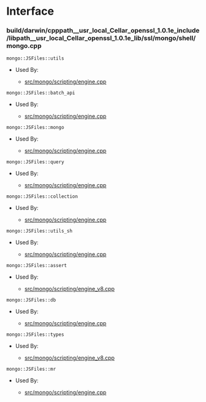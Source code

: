 
# Interface

### build/darwin/cpppath\_\_usr\_local\_Cellar\_openssl\_1.0.1e\_include/libpath\_\_usr\_local\_Cellar\_openssl\_1.0.1e\_lib/ssl/mongo/shell/mongo.cpp

<div></div>

    mongo::JSFiles::utils

- Used By:

    - [src/mongo/scripting/engine.cpp](../../../javascript\_libraries)

<div></div>

    mongo::JSFiles::batch_api

- Used By:

    - [src/mongo/scripting/engine.cpp](../../../javascript\_libraries)

<div></div>

    mongo::JSFiles::mongo

- Used By:

    - [src/mongo/scripting/engine.cpp](../../../javascript\_libraries)

<div></div>

    mongo::JSFiles::query

- Used By:

    - [src/mongo/scripting/engine.cpp](../../../javascript\_libraries)

<div></div>

    mongo::JSFiles::collection

- Used By:

    - [src/mongo/scripting/engine.cpp](../../../javascript\_libraries)

<div></div>

    mongo::JSFiles::utils_sh

- Used By:

    - [src/mongo/scripting/engine.cpp](../../../javascript\_libraries)

<div></div>

    mongo::JSFiles::assert

- Used By:

    - [src/mongo/scripting/engine\_v8.cpp](../../../javascript\_libraries)

<div></div>

    mongo::JSFiles::db

- Used By:

    - [src/mongo/scripting/engine.cpp](../../../javascript\_libraries)

<div></div>

    mongo::JSFiles::types

- Used By:

    - [src/mongo/scripting/engine\_v8.cpp](../../../javascript\_libraries)

<div></div>

    mongo::JSFiles::mr

- Used By:

    - [src/mongo/scripting/engine.cpp](../../../javascript\_libraries)
